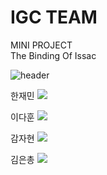 IGC TEAM
=============
MINI PROJECT
<br>
The Binding Of Issac 

![header](https://capsule-render.vercel.app/api?type=cylinder&color=D2A798&height=100&section=header&text=TheBindingOfIssac&fontSize=30&fontColor=261514&animation=fadeIn)

한재민
<img src="https://github-readme-stats.vercel.app/api?username=kaffu0424&show_icons=true&hide=contribs,prs&cache_seconds=86400&theme=onedark"> 

이다훈
<img src="https://github-readme-stats.vercel.app/api?username=binanuku&show_icons=true&hide=contribs,prs&cache_seconds=86400&theme=tokyonight">

감자현
<img src="https://github-readme-stats.vercel.app/api?username=churush912837465&show_icons=true&hide=contribs,prs&cache_seconds=86400&theme=material-palenight">

김은총
<img src="https://github-readme-stats.vercel.app/api?username=Dayoeyo&show_icons=true&hide=contribs,prs&cache_seconds=86400&theme=aura_dark">
